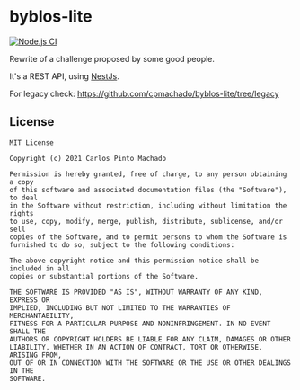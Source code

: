 # byblos-lite

[![Node.js CI](https://github.com/cpmachado/byblos-lite/actions/workflows/node.js.yml/badge.svg)](https://github.com/cpmachado/byblos-lite/actions/workflows/node.js.yml)

Rewrite of a challenge proposed by some good people.

It's a REST API, using [NestJs](https://nestjs.com).

For legacy check: <https://github.com/cpmachado/byblos-lite/tree/legacy>

## License

```text
MIT License

Copyright (c) 2021 Carlos Pinto Machado

Permission is hereby granted, free of charge, to any person obtaining a copy
of this software and associated documentation files (the "Software"), to deal
in the Software without restriction, including without limitation the rights
to use, copy, modify, merge, publish, distribute, sublicense, and/or sell
copies of the Software, and to permit persons to whom the Software is
furnished to do so, subject to the following conditions:

The above copyright notice and this permission notice shall be included in all
copies or substantial portions of the Software.

THE SOFTWARE IS PROVIDED "AS IS", WITHOUT WARRANTY OF ANY KIND, EXPRESS OR
IMPLIED, INCLUDING BUT NOT LIMITED TO THE WARRANTIES OF MERCHANTABILITY,
FITNESS FOR A PARTICULAR PURPOSE AND NONINFRINGEMENT. IN NO EVENT SHALL THE
AUTHORS OR COPYRIGHT HOLDERS BE LIABLE FOR ANY CLAIM, DAMAGES OR OTHER
LIABILITY, WHETHER IN AN ACTION OF CONTRACT, TORT OR OTHERWISE, ARISING FROM,
OUT OF OR IN CONNECTION WITH THE SOFTWARE OR THE USE OR OTHER DEALINGS IN THE
SOFTWARE.
```
